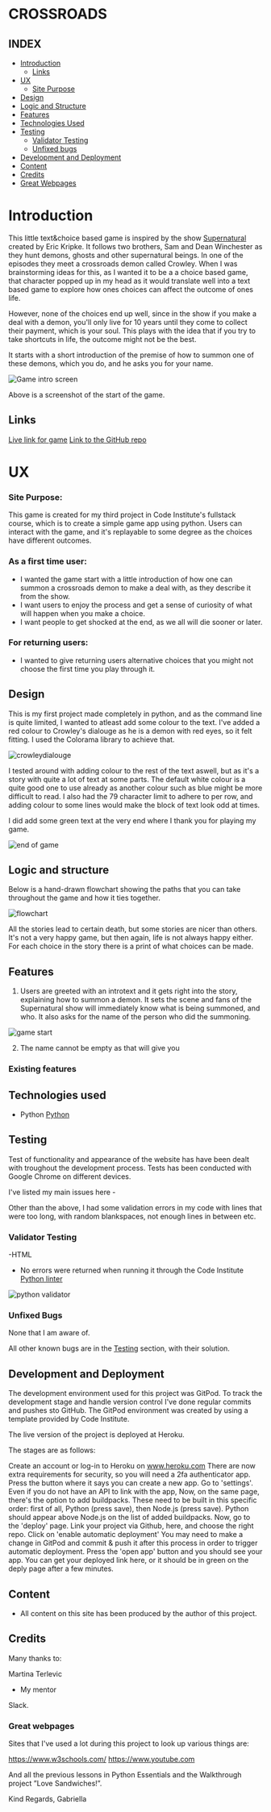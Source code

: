 # CROSSROADS


## INDEX

+ [Introduction](#Introduction "Introduction")
   + [Links](#Links "Links")
+ [UX](#ux "UX")
   + [Site Purpose](#site-purpose "Site Purpose")
+ [Design](#design "Design")
+ [Logic and Structure](#logic-and-structure "Logic and Structure")
+ [Features](#features "Features")
+ [Technologies Used](#technologies-used "Technologies used")
+ [Testing](#testing "Testing")
   + [Validator Testing](#validator-testing "Validator Testing")
   + [Unfixed bugs](#unfixed-bugs "Unfixed bugs")
+ [Development and Deployment](#development-and-deployment "Development and Deployment")
+ [Content](#content "Content")
+ [Credits](#credits "Credits")
+ [Great Webpages](#great-webpages "Great webpages")

# Introduction

This little text&choice based game is inspired by the show [Supernatural](https://en.wikipedia.org/wiki/Supernatural_(American_TV_series)) created by Eric Kripke.
It follows two brothers, Sam and Dean Winchester as they hunt demons, ghosts and other supernatural beings. In one of the episodes they meet a crossroads demon called Crowley.
When I was brainstorming ideas for this, as I wanted it to be a a choice based game, that character popped up in my head as it would translate well into a text based game to explore
how ones choices can affect the outcome of ones life. 

However, none of the choices end up well, since in the show if you make a deal with a demon, you'll only live for 10 years until they come to collect their payment, which is your soul.
This plays with the idea that if you try to take shortcuts in life, the outcome might not be the best.

It starts with a short introduction of the premise of how to summon one of these demons, which you do, and he asks you for your name.

![Game intro screen](/images/gamestart.png)

Above is a screenshot of the start of the game.

## Links

[Live link for game](https://crossroads-demon-ee600f84f79d.herokuapp.com/)
[Link to the GitHub repo](https://github.com/Jikazu/crossroads-demon)


# UX

### Site Purpose:
This game is created for my third project in Code Institute's fullstack course, which is to create a simple game app using python.
Users can interact with the game, and it's replayable to some degree as the choices have different outcomes.

### As a first time user:

* I wanted the game start with a little introduction of how one can summon a crossroads demon to make a deal with, as they describe it from the show.
* I want users to enjoy the process and get a sense of curiosity of what will happen when you make a choice.
* I want people to get shocked at the end, as we all will die sooner or later.

### For returning users:

* I wanted to give returning users alternative choices that you might not choose the first time you play through it.


## Design
This is my first project made completely in python, and as the command line is quite limited, I wanted to atleast add some colour to the text.
I've added a red colour to Crowley's dialouge as he is a demon with red eyes, so it felt fitting. I used the Colorama library to achieve that. 

![crowleydialouge](/images/crowleytext.png)

I tested around with adding colour to the rest of the text aswell, but as it's a story with quite a lot of text at some parts. The default
white colour is a quite good one to use already as another colour such as blue might be more difficult to read. I also had the 79 character
limit to adhere to per row, and adding colour to some lines would make the block of text look odd at times.

I did add some green text at the very end where I thank you for playing my game. 

![end of game](/images/thankyou.png)

## Logic and structure

Below is a hand-drawn flowchart showing the paths that you can take throughout the game and how it ties together. 

![flowchart](/images/flochart.jpg)

All the stories lead to certain death, but some stories are nicer than others. It's not a very happy game, but then again,  life is not always happy either.
For each choice in the story there is a print of what choices can be made. 


## Features

1. Users are greeted with an introtext and it gets right into the story, explaining how to summon a demon. It sets the scene and fans of the Supernatural show
will immediately know what is being summoned, and who. It also asks for the name of the person who did the summoning.

![game start](/images/gamestart.png)

2. The name cannot be empty as that will give you


### Existing features

## Technologies used

- Python [Python](https://en.wikipedia.org/wiki/Python_(programming_language))

## Testing
Test of functionality and appearance of the website has have been dealt with troughout the development process. 
Tests has been conducted with Google Chrome on different devices.

I've listed my main issues here - 


Other than the above, I had some validation errors in my code with lines that were too long, with random blankspaces, not enough lines in between etc.



### Validator Testing

-HTML
- No errors were returned when running it through the Code Institute [Python linter](https://pep8ci.herokuapp.com/)

![python validator](/images/pythonvalidator.png)

   
### Unfixed Bugs

None that I am aware of.

All other known bugs are in the [Testing](#testing) section, with their solution. 

## Development and Deployment

The development environment used for this project was GitPod. To track the development stage and handle version control I've done regular commits and pushes sto GitHub. The GitPod environment was created by using a template provided by Code Institute. 

The live version of the project is deployed at Heroku.

The stages are as follows:

Create an account or log-in to Heroku on www.heroku.com
There are now extra requirements for security, so you will need a 2fa authenticator app.
Press the button where it says you can create a new app.
Go to 'settings'. Even if you do not have an API to link with the app,
Now, on the same page, there's the option to add buildpacks. These need to be built in this specific order: first of all, Python (press save), then Node.js (press save). Python should appear above Node.js on the list of added buildpacks.
Now, go to the 'deploy' page.
Link your project via Github, here, and choose the right repo.
Click on 'enable automatic deployment'
You may need to make a change in GitPod and commit & push it after this process in order to trigger automatic deployment.
Press the 'open app' button and you should see your app. You can get your deployed link here, or it should be in green on the deply page after a few minutes.
   

## Content

- All content on this site has been produced by the author of this project. 



## Credits

Many thanks to:

Martina Terlevic
 - My mentor

 Slack.

 ### Great webpages

 Sites that I've used a lot during this project to look up various things are:

 https://www.w3schools.com/
 https://www.youtube.com


 And all the previous lessons in Python Essentials and the Walkthrough project ”Love Sandwiches!”.

Kind Regards,
Gabriella